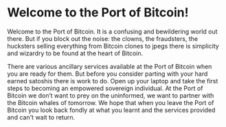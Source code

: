 # Welcome to the Port of Bitcoin!

Welcome to the Port of Bitcoin. It is a confusing and bewildering world out there. But if you block out the noise: the clowns, the fraudsters, the hucksters selling everything from Bitcoin clones to jpegs there is simplicity and wizardry to be found at the heart of Bitcoin.

There are various ancillary services available at the Port of Bitcoin when you are ready for them. But before you consider parting with your hard earned satoshis there is work to do. Open up your laptop and take the first steps to becoming an empowered sovereign individual. At the Port of Bitcoin we don’t want to prey on the uninformed, we want to partner with the Bitcoin whales of tomorrow. We hope that when you leave the Port of Bitcoin you look back fondly at what you learnt and the services provided and can't wait to return.
